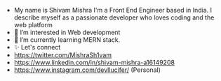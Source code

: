 
- My name is Shivam Mishra I'm a Front End Engineer based in India. I describe myself as a passionate developer who loves coding and the web platform 
- 👀 I’m interested in Web development
- 🌱 I’m currently learning MERN stack.
- ✨ Let's connect 
- https://twitter.com/MishraSh1vam
- https://www.linkedin.com/in/shivam-mishra-a16149208
- https://www.instagram.com/devllucifer/ (Personal)

<!---
shivam1470/shivam1470 is a ✨ special ✨ repository because its `README.md` (this file) appears on your GitHub profile.
You can click the Preview link to take a look at your changes.
--->
